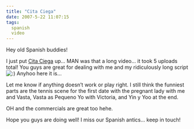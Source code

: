 ```yaml
---
title: "Cita Ciega"
date: 2007-5-22 11:07:15
tags:
  spanish
  video
---
```



Hey old Spanish buddies!

I just put [Cita Ciega]( http://www.youtube.com/view_play_list?p=88DD80C1C19F4521) up… MAN was that a long video… it took 5 uploads total! You guys are great for dealing with me and my ridiculously long script ![:)](http://vsoch.com/blog/wp-includes/images/smilies/simple-smile.png) Anyhoo here it is…

Let me know if anything doesn’t work or play right. I still think the funniest parts are the tennis scene for the first date with the pregnant lady with me and Vasta, Vasta as Pequeno Yo with Victoria, and Yin y Yoo at the end.

OH and the commercials are great too hehe.

Hope you guys are doing well! I miss our Spanish antics… keep in touch!


